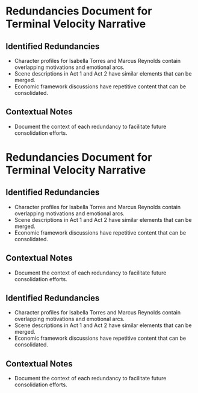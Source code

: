# Redundancies Document for Terminal Velocity Narrative

## Identified Redundancies
- Character profiles for Isabella Torres and Marcus Reynolds contain overlapping motivations and emotional arcs.
- Scene descriptions in Act 1 and Act 2 have similar elements that can be merged.
- Economic framework discussions have repetitive content that can be consolidated.

## Contextual Notes
- Document the context of each redundancy to facilitate future consolidation efforts.
# Redundancies Document for Terminal Velocity Narrative

## Identified Redundancies
- Character profiles for Isabella Torres and Marcus Reynolds contain overlapping motivations and emotional arcs.
- Scene descriptions in Act 1 and Act 2 have similar elements that can be merged.
- Economic framework discussions have repetitive content that can be consolidated.

## Contextual Notes
- Document the context of each redundancy to facilitate future consolidation efforts.
## Identified Redundancies
- Character profiles for Isabella Torres and Marcus Reynolds contain overlapping motivations and emotional arcs.
- Scene descriptions in Act 1 and Act 2 have similar elements that can be merged.
- Economic framework discussions have repetitive content that can be consolidated.

## Contextual Notes
- Document the context of each redundancy to facilitate future consolidation efforts.
